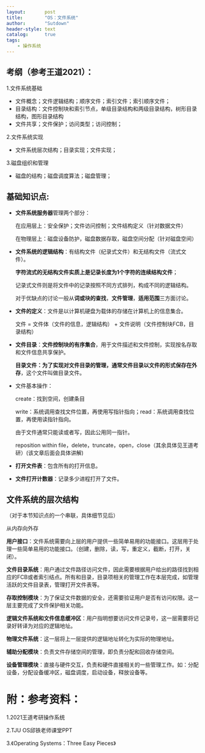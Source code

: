 ```yaml
---
layout:       post
title:        "OS：文件系统"
author:       "Sutdown"
header-style: text
catalog:      true
tags:
    - 操作系统
---
```



## 考纲（参考王道2021）：

1.文件系统基础

- 文件概念；文件逻辑结构；顺序文件；索引文件；索引顺序文件；
- 目录结构：文件控制块和索引节点，单级目录结构和两级目录结构，树形目录结构，图形目录结构
- 文件共享；文件保护；访问类型；访问控制；

2.文件系统实现

- 文件系统层次结构；目录实现；文件实现；

3.磁盘组织和管理

- 磁盘的结构；磁盘调度算法；磁盘管理；



## 基础知识点:

- **文件系统服务器**管理两个部分：

  在应用层上：安全保护；文件访问控制；文件结构定义（针对数据文件）

  在物理层上：磁盘设备防护，磁盘数据存取，磁盘空间分配（针对磁盘空间）

- **文件系统的逻辑结构**：有结构文件（纪录式文件）和无结构文件（流式文件）。

  **字符流式的无结构文件实质上是记录长度为1个字符的连续结构文件**；

  记录式文件则是将文件中的记录按照不同方式排列，构成不同的逻辑结构。

  对于优缺点的讨论一般从**词或块的查找**，**文件管理**，**适用范围**三方面讨论。

- **文件的定义**：文件是以计算机硬盘为载体的存储在计算机上的信息集合。

  文件 = 文件体（文件的信息，逻辑结构） + 文件说明（文件控制块FCB，目录结构）

- **文件目录**：**文件控制块的有序集合**，用于文件描述和文件控制，实现按名存取和文件信息共享保护。

  **目录文件：**为了实现对文件目录的管理，通常文件目录以文件的形式保存在**外存**，这个文件叫做目录文件。

- 文件基本操作：

  create：找到空间，创建条目

  write：系统调用查找文件位置，再使用写指针指向；read：系统调用查找位置，再使用读指针指向。

  由于文件通常只能读或者写，因此公用同一指针。

  reposition within file，delete，truncate，open，close（其余具体见王道考研）(该文章后面会具体讲解)

- **打开文件表**：包含所有的打开信息。

- **文件打开计数器**：记录多少进程打开了文件。



## 文件系统的层次结构

（对于本节知识点的一个串联，具体细节见后）

从内存向外存

**用户接口**：文件系统需要向上层的用户提供一些简单易用的功能接口。这层用于处理一些简单易用的功能接口。（创建，删除，读，写，重定义，截断，打开，关闭）。

**文件目录系统**：用户通过文件路径访问文件，因此需要根据用户给出的路径找到相应的FCB或者索引结点。所有和目录，目录项相关的管理工作在本层完成，如管理活跃的文件目录表，管理打开文件表等。

**存取控制模块**：为了保证文件数据的安全，还需要验证用户是否有访问权限。这一层主要完成了文件保护相关功能。

**逻辑文件系统和文件信息缓冲区**：用户指明想要访问文件记录号，这一层需要将记录好转译为对应的逻辑地址。

**物理文件系统**：这一层将上一层提供的逻辑地址转化为实际的物理地址。

**辅助分配模块**：负责文件存储空间的管理，即负责分配和回收存储空间。

**设备管理模块**：直接与硬件交互，负责和硬件直接相关的一些管理工作。如：分配设备，分配设备缓冲区，磁盘调度，启动设备，释放设备等。


# 附：参考资料：

1.2021王道考研操作系统

2.TJU OS邱铁老师课堂PPT

3.《Operating Systems：Three Easy Pieces》



